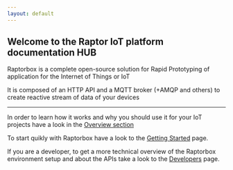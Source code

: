 ```yaml
---
layout: default
---
```


## Welcome to the Raptor IoT platform documentation HUB

Raptorbox is a complete open-source solution for Rapid Prototyping of application for the Internet of Things or IoT

It is composed of an HTTP API and a MQTT broker (+AMQP and others) to create reactive stream of data of your devices

---

In order to learn how it works and why you should use it for your IoT projects have a look in the [Overview section](/overview)

To start quikly with Raptorbox have a look to the [Getting Started](/documentation/getting-started) page.

If you are a developer, to get a more technical overview of the Raptorbox environment setup and about the APIs take a look to the [Developers](/documentation/developers) page.
